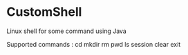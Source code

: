 # CustomShell
Linux shell for some command using Java

Supported commands : 
  cd
  mkdir
  rm
  pwd
  ls
  session clear
  exit
